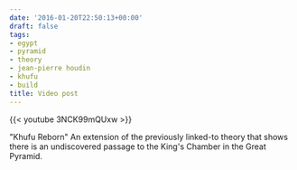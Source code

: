 ```yaml
---
date: '2016-01-20T22:50:13+00:00'
draft: false
tags:
- egypt
- pyramid
- theory
- jean-pierre houdin
- khufu
- build
title: Video post
---
```


{{< youtube 3NCK99mQUxw >}}

"Khufu Reborn" An extension of the previously linked-to theory that shows there is an undiscovered passage to the King's Chamber in the Great Pyramid.
